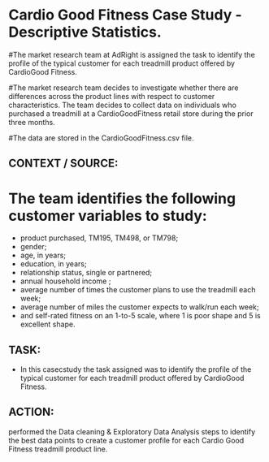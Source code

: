 # Cardio Good Fitness Case Study - Descriptive Statistics.

#The market research team at AdRight is assigned the task to identify the profile of the typical customer for each treadmill product offered by CardioGood Fitness.

#The market research team decides to investigate whether there are differences across the product lines with respect to customer characteristics. The team decides to collect data on individuals who purchased a treadmill at a CardioGoodFitness retail store during the prior three months.

#The data are stored in the CardioGoodFitness.csv file. 


## CONTEXT / SOURCE:
# The team identifies the following customer variables to study:
- product purchased, TM195, TM498, or TM798;
- gender;
- age, in years;
- education, in years;
- relationship status, single or partnered;
- annual household income ;
- average number of times the customer plans to use the treadmill each week;
- average number of miles the customer expects to walk/run each week;
- and self-rated fitness on an 1-to-5 scale, where 1 is poor shape and 5 is excellent shape.

## TASK: 
- In this casecstudy the task assigned was to identify the profile of the typical customer for each treadmill product offered by CardioGood Fitness.

## ACTION:
performed the Data cleaning & Exploratory Data Analysis steps to identify the best data points to create a customer profile for each Cardio Good Fitness treadmill product line.
